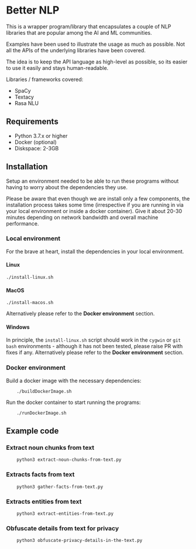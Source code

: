# Better NLP

This is a wrapper program/library that encapsulates a couple of NLP libraries that are popular among the AI and ML communities.

Examples have been used to illustrate the usage as much as possible. Not all the APIs of the underlying libraries have been covered.

The idea is to keep the API language as high-level as possible, so its easier to use it easily and stays human-readable.

Libraries / frameworks covered:

- SpaCy
- Textacy
- Rasa NLU

## Requirements

- Python 3.7.x or higher
- Docker (optional)
- Diskspace: 2-3GB

## Installation

Setup an environment needed to be able to run these programs without having to worry about the dependencies they use.

Please be aware that even though we are install only a few components, the installation process takes some time (irrespective if you are running in via your local environment or inside a docker container). Give it about 20-30 minutes depending on network bandwidth and overall machine performance.

### Local environment

For the brave at heart, install the dependencies in your local environment.

#### Linux

```
./install-linux.sh
```

#### MacOS

```
./install-macos.sh
```

Alternatively please refer to the **Docker environment** section.

#### Windows

In principle, the `install-linux.sh` script should work in the `cygwin` or `git bash` environments - although it has not been tested, please raise PR with fixes if any. Alternatively please refer to the **Docker environment** section.

### Docker environment

Build a docker image with the necessary dependencies:

```
    ./buildDockerImage.sh
```

Run the docker container to start running the programs:

```
    ./runDockerImage.sh
```

## Example code

### Extract noun chunks from text

```
    python3 extract-noun-chunks-from-text.py
```

### Extracts facts from text

```
    python3 gather-facts-from-text.py
```

### Extracts entities from text

```
    python3 extract-entities-from-text.py            
```

### Obfuscate details from text for privacy

```
    python3 obfuscate-privacy-details-in-the-text.py
```